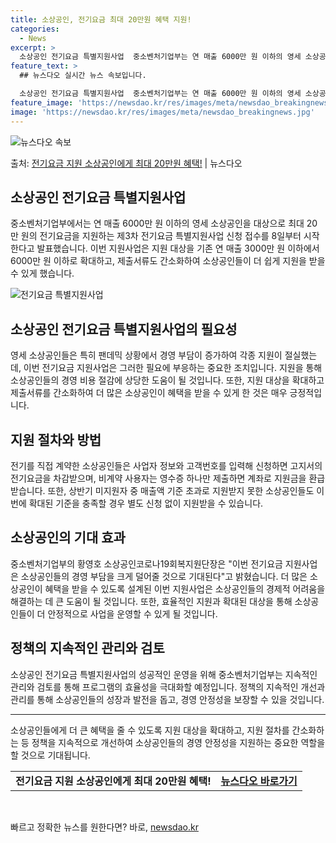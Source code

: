 ```yaml
---
title: 소상공인, 전기요금 최대 20만원 혜택 지원!
categories:
  - News
excerpt: >
  소상공인 전기요금 특별지원사업  중소벤처기업부는 연 매출 6000만 원 이하의 영세 소상공인을 대상으로 최대…
feature_text: >
  ## 뉴스다오 실시간 뉴스 속보입니다.

  소상공인 전기요금 특별지원사업  중소벤처기업부는 연 매출 6000만 원 이하의 영세 소상공인을 대상으로 최대…
feature_image: 'https://newsdao.kr/res/images/meta/newsdao_breakingnews.jpg'
image: 'https://newsdao.kr/res/images/meta/newsdao_breakingnews.jpg'
---
```


![뉴스다오 속보](https://newsdao.kr/res/images/meta/newsdao_breakingnews.jpg)

<p>출처: <a href="https://newsdao.kr/4672" rel="dofollow">전기요금 지원 소상공인에게 최대 20만원 혜택!</a> | 뉴스다오</p>

<h2 data-ke-size="size26">소상공인 전기요금 특별지원사업</h2>
<p data-ke-size="size16">중소벤처기업부에서는 연 매출 6000만 원 이하의 영세 소상공인을 대상으로 최대 20만 원의 전기요금을 지원하는 제3차 전기요금 특별지원사업 신청 접수를 8일부터 시작한다고 발표했습니다. 이번 지원사업은 지원 대상을 기존 연 매출 3000만 원 이하에서 6000만 원 이하로 확대하고, 제출서류도 간소화하여 소상공인들이 더 쉽게 지원을 받을 수 있게 했습니다.</p>
<div><img src="https://www.linktoimage.com" alt="전기요금 특별지원사업" /></div>

<h2 data-ke-size="size26">소상공인 전기요금 특별지원사업의 필요성</h2>
<p data-ke-size="size16">영세 소상공인들은 특히 팬데믹 상황에서 경영 부담이 증가하여 각종 지원이 절실했는데, 이번 전기요금 지원사업은 그러한 필요에 부응하는 중요한 조치입니다. 지원을 통해 소상공인들의 경영 비용 절감에 상당한 도움이 될 것입니다. 또한, 지원 대상을 확대하고 제출서류를 간소화하여 더 많은 소상공인이 혜택을 받을 수 있게 한 것은 매우 긍정적입니다.</p>

<h2 data-ke-size="size26">지원 절차와 방법</h2>
<p data-ke-size="size16">전기를 직접 계약한 소상공인들은 사업자 정보와 고객번호를 입력해 신청하면 고지서의 전기요금을 차감받으며, 비계약 사용자는 영수증 하나만 제출하면 계좌로 지원금을 환급받습니다. 또한, 상반기 미지원자 중 매출액 기준 초과로 지원받지 못한 소상공인들도 이번에 확대된 기준을 충족할 경우 별도 신청 없이 지원받을 수 있습니다.</p>

<h2 data-ke-size="size26">소상공인의 기대 효과</h2>
<p data-ke-size="size16">중소벤처기업부의 황영호 소상공인코로나19회복지원단장은 "이번 전기요금 지원사업은 소상공인들의 경영 부담을 크게 덜어줄 것으로 기대된다"고 밝혔습니다. 더 많은 소상공인이 혜택을 받을 수 있도록 설계된 이번 지원사업은 소상공인들의 경제적 어려움을 해결하는 데 큰 도움이 될 것입니다. 또한, 효율적인 지원과 확대된 대상을 통해 소상공인들이 더 안정적으로 사업을 운영할 수 있게 될 것입니다.</p>

<h2 data-ke-size="size26">정책의 지속적인 관리와 검토</h2>
<p data-ke-size="size16">소상공인 전기요금 특별지원사업의 성공적인 운영을 위해 중소벤처기업부는 지속적인 관리와 검토를 통해 프로그램의 효율성을 극대화할 예정입니다. 정책의 지속적인 개선과 관리를 통해 소상공인들의 성장과 발전을 돕고, 경영 안정성을 보장할 수 있을 것입니다.</p>

<hr>
<p data-ke-size="size16">소상공인들에게 더 큰 혜택을 줄 수 있도록 지원 대상을 확대하고, 지원 절차를 간소화하는 등 정책을 지속적으로 개선하여 소상공인들의 경영 안정성을 지원하는 중요한 역할을 할 것으로 기대됩니다.</p>
<table>
	<tr>
		<td style="text-align: center; height: 17px;"><b>전기요금 지원 소상공인에게 최대 20만원 혜택!</b></td>
		<td style="text-align: center; height: 17px;"><b><a href="https://newsdao.kr/4672">뉴스다오 바로가기</a></b></td>
	</tr>
</table>
<p data-ke-size="size16">&nbsp;</p> 

빠르고 정확한 뉴스를 원한다면? 바로, <a href="https://newsdao.kr" rel="dofollow">newsdao.kr</a>


